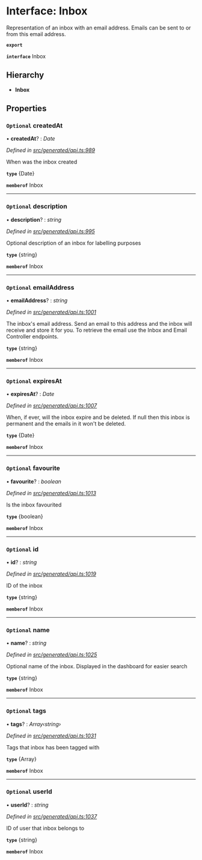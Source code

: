 # Interface: Inbox

Representation of an inbox with an email address. Emails can be sent to or from this email address.

**`export`** 

**`interface`** Inbox

## Hierarchy

* **Inbox**

## Properties

### `Optional` createdAt

• **createdAt**? : *Date*

*Defined in [src/generated/api.ts:989](https://github.com/mailslurp/mailslurp-client-ts-js/blob/507ad2d/src/generated/api.ts#L989)*

When was the inbox created

**`type`** {Date}

**`memberof`** Inbox

___

### `Optional` description

• **description**? : *string*

*Defined in [src/generated/api.ts:995](https://github.com/mailslurp/mailslurp-client-ts-js/blob/507ad2d/src/generated/api.ts#L995)*

Optional description of an inbox for labelling purposes

**`type`** {string}

**`memberof`** Inbox

___

### `Optional` emailAddress

• **emailAddress**? : *string*

*Defined in [src/generated/api.ts:1001](https://github.com/mailslurp/mailslurp-client-ts-js/blob/507ad2d/src/generated/api.ts#L1001)*

The inbox's email address. Send an email to this address and the inbox will receive and store it for you. To retrieve the email use the Inbox and Email Controller endpoints.

**`type`** {string}

**`memberof`** Inbox

___

### `Optional` expiresAt

• **expiresAt**? : *Date*

*Defined in [src/generated/api.ts:1007](https://github.com/mailslurp/mailslurp-client-ts-js/blob/507ad2d/src/generated/api.ts#L1007)*

When, if ever, will the inbox expire and be deleted. If null then this inbox is permanent and the emails in it won't be deleted.

**`type`** {Date}

**`memberof`** Inbox

___

### `Optional` favourite

• **favourite**? : *boolean*

*Defined in [src/generated/api.ts:1013](https://github.com/mailslurp/mailslurp-client-ts-js/blob/507ad2d/src/generated/api.ts#L1013)*

Is the inbox favourited

**`type`** {boolean}

**`memberof`** Inbox

___

### `Optional` id

• **id**? : *string*

*Defined in [src/generated/api.ts:1019](https://github.com/mailslurp/mailslurp-client-ts-js/blob/507ad2d/src/generated/api.ts#L1019)*

ID of the inbox

**`type`** {string}

**`memberof`** Inbox

___

### `Optional` name

• **name**? : *string*

*Defined in [src/generated/api.ts:1025](https://github.com/mailslurp/mailslurp-client-ts-js/blob/507ad2d/src/generated/api.ts#L1025)*

Optional name of the inbox. Displayed in the dashboard for easier search

**`type`** {string}

**`memberof`** Inbox

___

### `Optional` tags

• **tags**? : *Array‹string›*

*Defined in [src/generated/api.ts:1031](https://github.com/mailslurp/mailslurp-client-ts-js/blob/507ad2d/src/generated/api.ts#L1031)*

Tags that inbox has been tagged with

**`type`** {Array<string>}

**`memberof`** Inbox

___

### `Optional` userId

• **userId**? : *string*

*Defined in [src/generated/api.ts:1037](https://github.com/mailslurp/mailslurp-client-ts-js/blob/507ad2d/src/generated/api.ts#L1037)*

ID of user that inbox belongs to

**`type`** {string}

**`memberof`** Inbox
